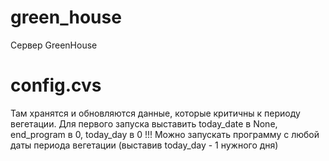 # green_house
Сервер GreenHouse

# config.cvs
Там хранятся и обновляются данные, которые критичны к периоду вегетации.
Для первого запуска выставить today_date в None, end_program в 0, today_day в 0 !!!
Можно запускать программу с любой даты периода вегетации (выставив today_day - 1 нужного дня)
